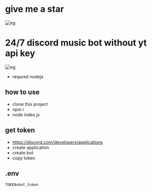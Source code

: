 # give me a star
![eg](https://cdn.discordapp.com/attachments/872991276839075890/873065063274119218/unknown.png)

# 24/7 discord music bot without yt api key
![eg](https://cdn.discordapp.com/attachments/872991276839075890/873064790661136444/unknown.png)
- requred nodejs

## how to use
- clone this project
- npm i
- node index.js

## get token
- https://discord.com/developers/applications
- create application
- create bot
- copy token

## .env
```
TOKEN=bot_token
```
